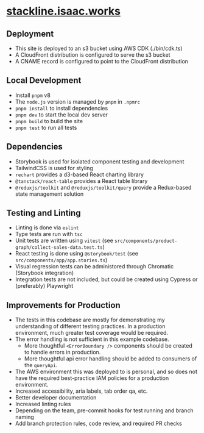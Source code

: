 # [stackline.isaac.works](https://stackline.isaac.works)

## Deployment

- This site is deployed to an s3 bucket using AWS CDK (./bin/cdk.ts)
- A CloudFront distribution is configured to serve the s3 bucket
- A CNAME record is configured to point to the CloudFront distribution

## Local Development

- Install `pnpm` v8
- The `node.js` version is managed by `pnpm` in `.npmrc`
- `pnpm install` to install dependencies
- `pnpm dev` to start the local dev server
- `pnpm build` to build the site
- `pnpm test` to run all tests

## Dependencies

- Storybook is used for isolated component testing and development
- TailwindCSS is used for styling
- `rechart` provides a d3-based React charting library
- `@tanstack/react-table` provides a React table library
- `@reduxjs/toolkit` and `@reduxjs/toolkit/query` provide a Redux-based state management solution

## Testing and Linting

- Linting is done via `eslint`
- Type tests are run with `tsc`
- Unit tests are written using `vitest` (see `src/components/product-graph/collect-sales-data.test.ts`)
- React testing is done using `@storybook/test` (see `src/components/app/app.stories.ts`)
- Visual regression tests can be administored through Chromatic (Storybook integration)
- Integration tests are not included, but could be created using Cypress or (preferably) Playwright

## Improvements for Production

- The tests in this codebase are mostly for demonstrating my understanding of different testing practices. In a production environment, much greater test coverage would be required.
- The error handling is not sufficient in this example codebase.
  - More thoughtful `<ErrorBoundary />` components should be created to handle errors in production.
  - More thoughtful api error handling should be added to consumers of the `queryApi`.
- The AWS environment this was deployed to is personal, and so does not have the required best-practice IAM policies for a production environment.
- Increased accessibility, aria labels, tab order qa, etc.
- Better developer documentation
- Increased linting rules
- Depending on the team, pre-commit hooks for test running and branch naming
- Add branch protection rules, code review, and required PR checks
